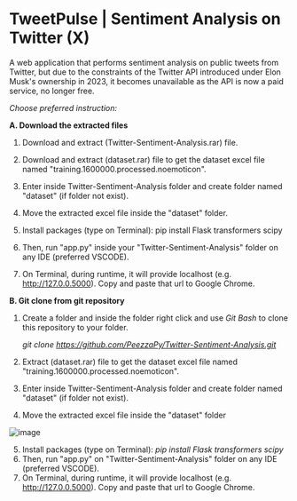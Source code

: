 # TweetPulse | Sentiment Analysis on Twitter (X)
A web application that performs sentiment analysis on public tweets from Twitter, but due to the constraints of the Twitter API introduced under Elon Musk's ownership in 2023, it becomes unavailable as the API is now a paid service, no longer free.
<br>

*Choose preferred instruction:*

**A. Download the extracted files**
   1. Download and extract (Twitter-Sentiment-Analysis.rar) file.

   2. Download and extract (dataset.rar) file to get the dataset excel file named "training.1600000.processed.noemoticon".

   3. Enter inside Twitter-Sentiment-Analysis folder and create folder named "dataset" (if folder not exist).

   4. Move the extracted excel file inside the "dataset" folder.
 
   5. Install packages (type on Terminal): pip install Flask transformers scipy

   6. Then, run "app.py" inside your "Twitter-Sentiment-Analysis" folder on any IDE (preferred VSCODE).

   7. On Terminal, during runtime, it will provide localhost (e.g. http://127.0.0.5000). Copy and paste that url to Google Chrome.




**B. Git clone from git repository**
1. Create a folder and inside the folder right click and use _Git Bash_ to clone this repository to your folder.
  
   *git clone https://github.com/PeezzaPy/Twitter-Sentiment-Analysis.git*

2. Extract (dataset.rar) file to get the dataset excel file named "training.1600000.processed.noemoticon".
3. Enter inside Twitter-Sentiment-Analysis folder and create folder named "dataset" (if folder not exist).
4. Move the extracted excel file inside the "dataset" folder

![image](https://github.com/PeezzaPy/Twitter-Sentiment-Analysis/assets/66209956/44ad6197-edfd-4ab8-b54e-b3bcbc3c7c34)

5. Install packages (type on Terminal):
   *pip install Flask transformers scipy*
6. Then, run "app.py" on "Twitter-Sentiment-Analysis" folder on any IDE (preferred VSCODE).
7. On Terminal, during runtime, it will provide localhost (e.g. http://127.0.0.5000). Copy and paste that url to Google Chrome.
